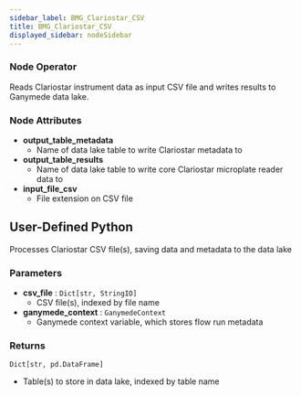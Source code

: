 ```yaml
---
sidebar_label: BMG_Clariostar_CSV
title: BMG_Clariostar_CSV
displayed_sidebar: nodeSidebar
---
```


### Node Operator
Reads Clariostar instrument data as input CSV file and writes results to Ganymede data lake.


### Node Attributes
- **output_table_metadata**
  - Name of data lake table to write Clariostar metadata to
- **output_table_results**
  - Name of data lake table to write core Clariostar microplate reader data to
- **input_file_csv**
  - File extension on CSV file
## User-Defined Python
Processes Clariostar CSV file(s), saving data and metadata to the data lake


### Parameters
- **csv_file** : `Dict[str, StringIO]`
    - CSV file(s), indexed by file name
- **ganymede_context** : `GanymedeContext`
    - Ganymede context variable, which stores flow run metadata


### Returns
`Dict[str, pd.DataFrame]`
  - Table(s) to store in data lake, indexed by table name